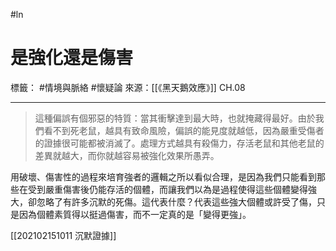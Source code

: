 #ln 
# 是強化還是傷害
標籤： #情境與脈絡 #懷疑論
來源：[[《黑天鵝效應》]] CH.08

---

> 這種偏誤有個邪惡的特質：當其衝擊達到最大時，也就掩藏得最好。由於我們看不到死老鼠，越具有致命風險，偏誤的能見度就越低，因為嚴重受傷者的證據很可能都被消滅了。處理方式越具有殺傷力，存活老鼠和其他老鼠的差異就越大，而你就越容易被強化效果所愚弄。

用破壞、傷害性的過程來培育強者的邏輯之所以看似合理，是因為我們只能看到那些在受到嚴重傷害後仍能存活的個體，而讓我們以為是過程使得這些個體變得強大，卻忽略了有許多沉默的死傷。這代表什麼？代表這些強大個體或許受了傷，只是因為個體素質得以挺過傷害，而不一定真的是「變得更強」。

[[202102151011 沉默證據]]
